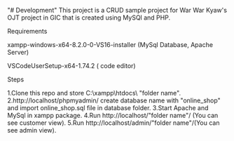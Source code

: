 "# Development" 
This project is a CRUD sample project for War War Kyaw's OJT project in GIC that is created using MySQl and PHP.

Requirements

xampp-windows-x64-8.2.0-0-VS16-installer (MySql Database, Apache Server) 

VSCodeUserSetup-x64-1.74.2 ( code editor)

Steps

1.Clone this repo and store C:\xampp\htdocs\ "folder name".
2.http://localhost/phpmyadmin/ create database name with "online_shop" and import online_shop.sql file in database folder. 
3.Start Apache and MySql in xampp package. 
4.Run http://localhost/"folder name"/ (You can see customer view). 
5.Run http://localhost/admin/"folder name"/(You can see admin view).
